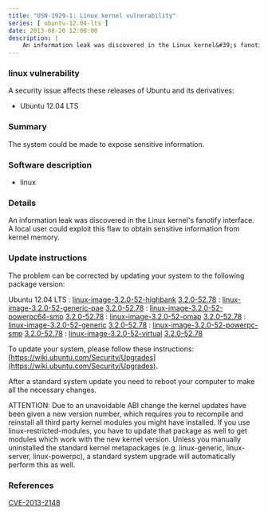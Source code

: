 ```yaml
---
title: "USN-1929-1: Linux kernel vulnerability"
series: [ ubuntu-12.04-lts ]
date: 2013-08-20 12:00:00
description: |
    An information leak was discovered in the Linux kernel&#39;s fanotify interface. A local user could exploit this flaw to obtain sensitive information from kernel memory. 
--- 
```

 
### linux vulnerability

A security issue affects these releases of Ubuntu and its derivatives:

* Ubuntu 12.04 LTS

### Summary

The system could be made to expose sensitive information. 

### Software description

* linux 

### Details

An information leak was discovered in the Linux kernel&#39;s fanotify interface. A local user could exploit this flaw to obtain sensitive information from kernel memory. 

### Update instructions

The problem can be corrected by updating your system to the following package version:

Ubuntu 12.04 LTS
 : [linux-image-3.2.0-52-highbank](https://launchpad.net/ubuntu/+source/linux) <span> [3.2.0-52.78](https://launchpad.net/ubuntu/+source/linux/3.2.0-52.78) </span> 
 : [linux-image-3.2.0-52-generic-pae](https://launchpad.net/ubuntu/+source/linux) <span> [3.2.0-52.78](https://launchpad.net/ubuntu/+source/linux/3.2.0-52.78) </span> 
 : [linux-image-3.2.0-52-powerpc64-smp](https://launchpad.net/ubuntu/+source/linux) <span> [3.2.0-52.78](https://launchpad.net/ubuntu/+source/linux/3.2.0-52.78) </span> 
 : [linux-image-3.2.0-52-omap](https://launchpad.net/ubuntu/+source/linux) <span> [3.2.0-52.78](https://launchpad.net/ubuntu/+source/linux/3.2.0-52.78) </span> 
 : [linux-image-3.2.0-52-generic](https://launchpad.net/ubuntu/+source/linux) <span> [3.2.0-52.78](https://launchpad.net/ubuntu/+source/linux/3.2.0-52.78) </span> 
 : [linux-image-3.2.0-52-powerpc-smp](https://launchpad.net/ubuntu/+source/linux) <span> [3.2.0-52.78](https://launchpad.net/ubuntu/+source/linux/3.2.0-52.78) </span> 
 : [linux-image-3.2.0-52-virtual](https://launchpad.net/ubuntu/+source/linux) <span> [3.2.0-52.78](https://launchpad.net/ubuntu/+source/linux/3.2.0-52.78) </span> 

To update your system, please follow these instructions: [https://wiki.ubuntu.com/Security/Upgrades](https://wiki.ubuntu.com/Security/Upgrades).

After a standard system update you need to reboot your computer to make all the necessary changes.

ATTENTION: Due to an unavoidable ABI change the kernel updates have been given a new version number, which requires you to recompile and reinstall all third party kernel modules you might have installed. If you use linux-restricted-modules, you have to update that package as well to get modules which work with the new kernel version. Unless you manually uninstalled the standard kernel metapackages (e.g. linux-generic, linux-server, linux-powerpc), a standard system upgrade will automatically perform this as well. 

### References

 [CVE-2013-2148](http://people.ubuntu.com/~ubuntu-security/cve/CVE-2013-2148)
 

